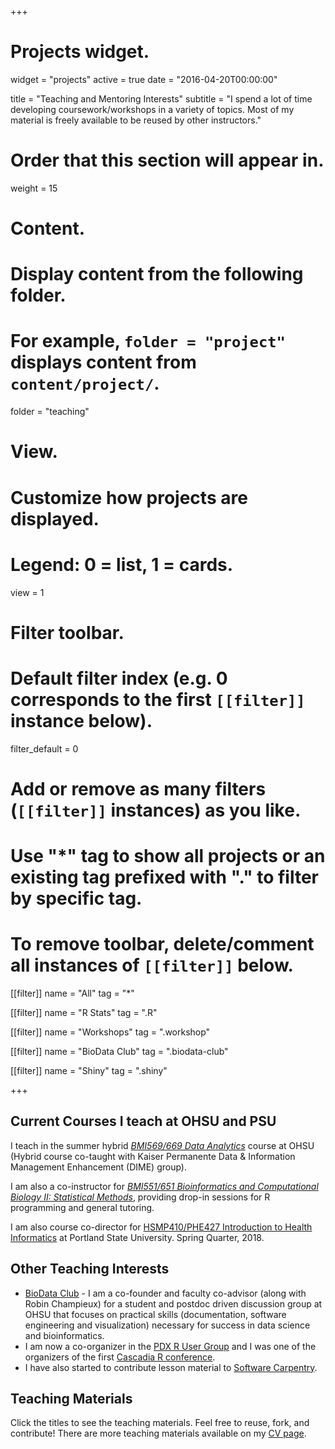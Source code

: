 +++
# Projects widget.
widget = "projects"
active = true
date = "2016-04-20T00:00:00"

title = "Teaching and Mentoring Interests"
subtitle = "I spend a lot of time developing coursework/workshops in a variety of topics. Most of my material is freely available to be reused by other instructors."

# Order that this section will appear in.
weight = 15

# Content.
# Display content from the following folder.
# For example, `folder = "project"` displays content from `content/project/`.
folder = "teaching"

# View.
# Customize how projects are displayed.
# Legend: 0 = list, 1 = cards.
view = 1

# Filter toolbar.

# Default filter index (e.g. 0 corresponds to the first `[[filter]]` instance below).
filter_default = 0

# Add or remove as many filters (`[[filter]]` instances) as you like.
# Use "*" tag to show all projects or an existing tag prefixed with "." to filter by specific tag.
# To remove toolbar, delete/comment all instances of `[[filter]]` below.
[[filter]]
  name = "All"
  tag = "*"

[[filter]]
  name = "R Stats"
  tag = ".R"

[[filter]]
  name = "Workshops"
  tag = ".workshop"

[[filter]]
  name = "BioData Club"
  tag = ".biodata-club"

[[filter]]
  name = "Shiny"
  tag = ".shiny"

+++

## Current Courses I teach at OHSU and PSU

I teach in the summer hybrid [*BMI569/669 Data Analytics*](http://www.ohsu.edu/xd/education/schools/school-of-medicine/departments/clinical-departments/dmice/current-students/student-resources/upload/BMI-569_669-Data-Analytics-Syllabus-SU16-2.pdf) course at OHSU (Hybrid course co-taught with Kaiser Permanente Data & Information Management Enhancement (DIME) group).

I am also a co-instructor for [*BMI551/651 Bioinformatics and Computational Biology II: Statistical Methods*](http://www.ohsu.edu/xd/education/schools/school-of-medicine/departments/clinical-departments/dmice/current-students/student-resources/upload/BMI-551-Syllabus-WI16.pdf), providing drop-in sessions for R programming and general tutoring.

I am also course co-director for  [HSMP410/PHE427 Introduction to Health Informatics](https://laderast.github.io/PHE427/) at Portland State University. Spring Quarter, 2018.

## Other Teaching Interests

+ [BioData Club](http://biodata-club.github.io) - I am a co-founder and faculty co-advisor (along with Robin Champieux) for a student and postdoc driven discussion group at OHSU that focuses on practical skills (documentation, software engineering and visualization) necessary for success in data science and bioinformatics.
+ I am now a co-organizer in the [PDX R User Group](https://www.meetup.com/portland-r-user-group/) and I was one of the organizers of the first [Cascadia R conference](https://cascadiarconf.com).
+ I have also started to contribute lesson material to [Software Carpentry](https://software-carpentry.org).

## Teaching Materials

Click the titles to see the teaching materials. Feel free to reuse, fork, and contribute! There are more teaching materials available on my [CV page](/cvitae/).
